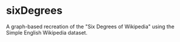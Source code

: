 # sixDegrees
A graph-based recreation of the "Six Degrees of Wikipedia" using the Simple English Wikipedia dataset.
